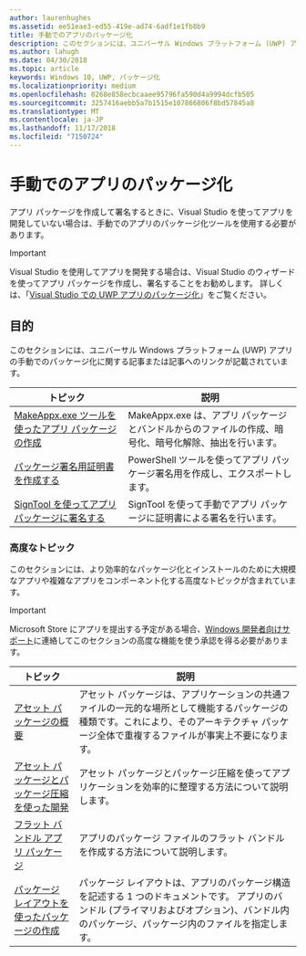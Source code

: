```yaml
---
author: laurenhughes
ms.assetid: ee51eae3-ed55-419e-ad74-6adf1e1fb8b9
title: 手動でのアプリのパッケージ化
description: このセクションには、ユニバーサル Windows プラットフォーム (UWP) アプリの手動でのパッケージ化に関する記事または記事へのリンクが記載されています。
ms.author: lahugh
ms.date: 04/30/2018
ms.topic: article
keywords: Windows 10, UWP, パッケージ化
ms.localizationpriority: medium
ms.openlocfilehash: 0268e858ecbcaaee95796fa590d4a9994dcfb505
ms.sourcegitcommit: 3257416aebb5a7b1515e107866806f8bd57845a8
ms.translationtype: MT
ms.contentlocale: ja-JP
ms.lasthandoff: 11/17/2018
ms.locfileid: "7150724"
---
```

# <a name="manual-app-packaging"></a>手動でのアプリのパッケージ化

アプリ パッケージを作成して署名するときに、Visual Studio を使ってアプリを開発していない場合は、手動でのアプリのパッケージ化ツールを使用する必要があります。

> [!IMPORTANT] 
> Visual Studio を使用してアプリを開発する場合は、Visual Studio のウィザードを使ってアプリ パッケージを作成し、署名することをお勧めします。 詳しくは、「[Visual Studio での UWP アプリのパッケージ化](https://msdn.microsoft.com/windows/uwp/packaging/packaging-uwp-apps)」をご覧ください。

## <a name="purpose"></a>目的

このセクションには、ユニバーサル Windows プラットフォーム (UWP) アプリの手動でのパッケージ化に関する記事または記事へのリンクが記載されています。

| トピック | 説明 |
|-------|-------------|
| [MakeAppx.exe ツールを使ったアプリ パッケージの作成](create-app-package-with-makeappx-tool.md) | MakeAppx.exe は、アプリ パッケージとバンドルからのファイルの作成、暗号化、暗号化解除、抽出を行います。 |
| [パッケージ署名用証明書を作成する](create-certificate-package-signing.md) | PowerShell ツールを使ってアプリ パッケージ署名用を作成し、エクスポートします。 |
| [SignTool を使ってアプリ パッケージに署名する](sign-app-package-using-signtool.md) | SignTool を使って手動でアプリ パッケージに証明書による署名を行います。 |

### <a name="advanced-topics"></a>高度なトピック

このセクションには、より効率的なパッケージ化とインストールのために大規模なアプリや複雑なアプリをコンポーネント化する高度なトピックが含まれています。 

> [!IMPORTANT]
> Microsoft Store にアプリを提出する予定がある場合、[Windows 開発者向けサポート](https://developer.microsoft.com/windows/support)に連絡してこのセクションの高度な機能を使う承認を得る必要があります。


| トピック | 説明 |
|-------|-------------|
| [アセット パッケージの概要](asset-packages.md) | アセット パッケージは、アプリケーションの共通ファイルの一元的な場所として機能するパッケージの種類です。これにより、そのアーキテクチャ パッケージ全体で重複するファイルが事実上不要になります。 |
| [アセット パッケージとパッケージ圧縮を使った開発](package-folding.md) | アセット パッケージとパッケージ圧縮を使ってアプリケーションを効率的に整理する方法について説明します。 |
| [フラット バンドル アプリ パッケージ](flat-bundles.md) | アプリのパッケージ ファイルのフラット バンドルを作成する方法について説明します。 |
| [パッケージ レイアウトを使ったパッケージの作成](packaging-layout.md) | パッケージ レイアウトは、アプリのパッケージ構造を記述する 1 つのドキュメントです。 アプリのバンドル (プライマリおよびオプション)、バンドル内のパッケージ、パッケージ内のファイルを指定します。 |
